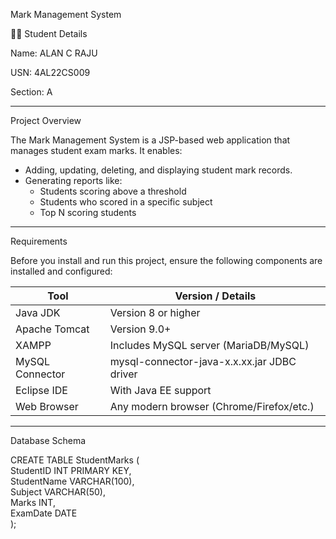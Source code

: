  Mark Management System

👨‍🎓 Student Details

Name: ALAN C RAJU

USN:  4AL22CS009

Section: A

---
 Project Overview

The Mark Management System is a JSP-based web application that manages student exam marks. It enables:

- Adding, updating, deleting, and displaying student mark records.
- Generating reports like:
  - Students scoring above a threshold
  - Students who scored in a specific subject
  - Top N scoring students

---

Requirements

Before you install and run this project, ensure the following components are installed and configured:

| Tool            | Version / Details                        |
|-----------------|-------------------------------------------|
| Java JDK        | Version 8 or higher                       |
| Apache Tomcat   | Version 9.0+                              |
| XAMPP           | Includes MySQL server (MariaDB/MySQL)    |
| MySQL Connector | mysql-connector-java-x.x.xx.jar JDBC driver |
| Eclipse IDE     | With Java EE support                     |
| Web Browser     | Any modern browser (Chrome/Firefox/etc.)

---

Database Schema


CREATE TABLE StudentMarks (                                                 
    StudentID INT PRIMARY KEY,                                                                                  
    StudentName VARCHAR(100),                                                                   
    Subject VARCHAR(50),                                                      
    Marks INT,                                                    
    ExamDate DATE                                           
);
